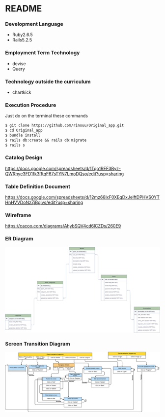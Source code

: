 # README

### Development Language
- Ruby2.6.5
- Rails5.2.5


### Employment Term Technology
- devise
- Query

### Technology outside the curriculum
- chartkick


### Execution Procedure
Just do on the terminal these commands

```
$ git clone https://github.com/rinouu/Original_app.git
$ cd Original_app
$ bundle install
$ rails db:create && rails db:migrate
$ rails s
```
### Catalog Design
https://docs.google.com/spreadsheets/d/1Tqo1REF3Byz-QWRhye3FD1fk3RtqF67sTYN7LmoDQso/edit?usp=sharing

### Table Definition Document
https://docs.google.com/spreadsheets/d/12mz68lxF0XEqDxJeiftDPHVS0YTHnHVVDoNzZjBgivs/edit?usp=sharing

### Wireframe
https://cacoo.com/diagrams/AhybSQV4cd6lCZDs/260E9

### ER Diagram
![GitHub Logo](/public/original_application.png)

### Screen Transition Diagram
![GitHub Logo](/public/screen_transition.png)